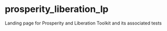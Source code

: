 # prosperity_liberation_lp
Landing page for Prosperity and Liberation Toolkit and its associated tests

